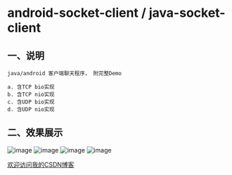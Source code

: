 android-socket-client / java-socket-client
=====================
## 一、说明

    java/android 客户端聊天程序， 附完整Demo
    
    a. 含TCP bio实现
    b. 含TCP nio实现
    c. 含UDP bio实现
    d. 含UDP nio实现


## 二、效果展示 

![image](http://img.blog.csdn.net/20130721123950359 "附图一")
![image](http://img.blog.csdn.net/20130721124120640 "附图一")
![image](http://img.blog.csdn.net/20130721124507812 "附图一") 
![image](http://img.blog.csdn.net/20130721124542781 "附图一")









[欢迎访问我的CSDN博客](http://blog.csdn.net/zz7zz7zz)<br />





